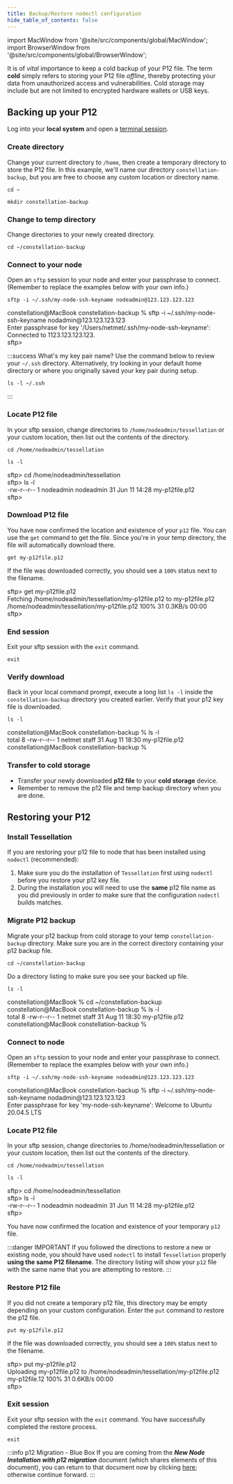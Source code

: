 ```yaml
---
title: Backup/Restore nodectl configuration
hide_table_of_contents: false
---
```


import MacWindow from '@site/src/components/global/MacWindow';
import BrowserWindow from '@site/src/components/global/BrowserWindow';

<head>
  <title>Backup or Restore your P12 Key - Macintosh</title>
  <meta
    name="description"
    content="This document will help to backup or restore a p12 file private key file necessary to join the network."
  />
</head>

It is of _vital_ importance to keep a cold backup of your P12 file.  The term **cold** simply refers to storing your P12 file _offline_, thereby protecting your data from unauthorized access and vulnerabilities. Cold storage may include but are not limited to encrypted hardware wallets or USB keys.

## Backing up your P12

Log into your **local system** and open a [terminal session](/validate/resources/accessMac).

### Create directory

Change your current directory to `/home`, then create a temporary directory to store the P12 file. In this example, we'll name our directory `constellation-backup`, but you are free to choose any custom location or directory name.

```
cd ~
```

```
mkdir constellation-backup
```

### Change to temp directory

Change directories to your newly created directory.

```
cd ~/constellation-backup
```

### Connect to your node

Open an `sftp` session to your node and enter your passphrase to connect. (Remember to replace the examples below with your own info.)
```
sftp -i ~/.ssh/my-node-ssh-keyname nodeadmin@123.123.123.123
```

<MacWindow>
constellation@MacBook constellation-backup % sftp -i ~/.ssh/my-node-ssh-keyname nodadmin@123.123.123.123<br />
Enter passphrase for key '/Users/netmet/.ssh/my-node-ssh-keyname': <br />
Connected to 1123.123.123.123.<br />
sftp><br />
</MacWindow>

:::success What's my key pair name?
Use the command below to review your `~/.ssh` directory. Alternatively, try looking in your default home directory or where you originally saved your key pair during setup.

```
ls -l ~/.ssh
```
:::

### Locate P12 file

In your sftp session, change directories to `/home/nodeadmin/tessellation` or your custom location, then list out the contents of the directory.

```
cd /home/nodeadmin/tessellation
```
```
ls -l
```
<MacWindow>
sftp> cd /home/nodeadmin/tessellation<br />
sftp> ls -l<br />
-rw-r--r--    1 nodeadmin nodeadmin       31 Jun 11 14:28 my-p12file.p12<br />
sftp> <br />
</MacWindow>

### Download P12 file

You have now confirmed the location and existence of your `p12` file.  You can use the `get` command to get the file.  Since you're in your temp directory, the file will automatically download there.

```
get my-p12file.p12
```

If the file was downloaded correctly, you should see a `100%` status next to the filename.

<MacWindow>
sftp> get my-p12file.p12<br />
Fetching /home/nodeadmin/tessellation/my-p12file.p12 to my-p12file.p12<br />
/home/nodeadmin/tessellation/my-p12file.p12   100%   31     0.3KB/s   00:00<br /> 
sftp> <br />
</MacWindow>

### End session

Exit your sftp session with the `exit` command.
```
exit
```

### Verify download

Back in your local command prompt, execute a long list `ls -l` inside the `constellation-backup` directory you created earlier. Verify that your p12 key file is downloaded.
```
ls -l
```
<MacWindow>
constellation@MacBook constellation-backup % ls -l<br />
total 8
-rw-r--r--  1 netmet  staff  31 Aug 11 18:30 my-p12file.p12
constellation@MacBook constellation-backup %
</MacWindow>

### Transfer to cold storage
- Transfer your newly downloaded **p12 file** to your **cold storage** device.  
- Remember to remove the p12 file and temp backup directory when you are done.


## Restoring your P12

### Install Tessellation

If you are restoring your p12 file to node that has been installed using `nodectl` (recommended): 
1. Make sure you do the installation of `Tessellation` first using `nodectl` before you restore your p12 key file.
2. During the installation you will need to use the **same** p12 file name as you did previously in order to make sure that the configuration `nodectl` builds matches.

### Migrate P12 backup

Migrate your p12 backup from cold storage to your temp `constellation-backup` directory. Make sure you are in the correct directory containing your p12 backup file.

```
cd ~/constellation-backup
```

Do a directory listing to make sure you see your backed up file.

```
ls -l
```

<MacWindow>
constellation@MacBook % cd ~/constellation-backup<br />
constellation@MacBook constellation-backup % ls -l<br />
total 8
-rw-r--r--  1 netmet  staff  31 Aug 11 18:30 my-p12file.p12
constellation@MacBook constellation-backup %
</MacWindow>

### Connect to node

Open an `sftp` session to your node and enter your passphrase to connect. (Remember to replace the examples below with your own info.)

```
sftp -i ~/.ssh/my-node-ssh-keyname nodeadmin@123.123.123.123
```
<MacWindow>
constellation@MacBook constellation-backup % sftp -i ~/.ssh/my-node-ssh-keyname nodadmin@123.123.123.123<br />
Enter passphrase for key 'my-node-ssh-keyname': 
Welcome to Ubuntu 20.04.5 LTS<br />
</MacWindow>

### Locate P12 file

In your sftp session, change directories to /home/nodeadmin/tessellation or your custom location, then list out the contents of the directory.

```
cd /home/nodeadmin/tessellation
```
```
ls -l
```

<MacWindow>
sftp> cd /home/nodeadmin/tessellation<br />
sftp> ls -l<br />
-rw-r--r--    1 nodeadmin nodeadmin       31 Jun 11 14:28 my-p12file.p12<br />
sftp> <br />
</MacWindow>

You have now confirmed the location and existence of your temporary `p12` file.

:::danger IMPORTANT
If you followed the directions to restore a new or existing node, you should have used `nodectl` to install
`Tessellation` properly **using the same P12 filename**.  The directory listing will show your `p12` file with the 
same name that you are attempting to restore.
:::

### Restore P12 file

If you did not create a temporary p12 file, this directory may be empty depending on your custom configuration. Enter the `put` command to restore the p12 file.

```
put my-p12file.p12
```
If the file was downloaded correctly, you should see a `100%` status next to the filename.

<MacWindow>
sftp> put my-p12file.p12<br />
Uploading my-p12file.p12 to /home/nodeadmin/tessellation/my-p12file.p12<br />
my-p12file.12   100%   31     0.6KB/s   00:00    <br />
sftp> <br />
</MacWindow>

### Exit session

Exit your sftp session with the `exit` command. You have successfully completed the restore process.

```
exit
```

:::info p12 Migration - Blue Box
If you are coming from the ***New Node Installation with p12 migration*** document (which shares elements of this document), you can return to that document now by clicking [here](/validate/automated/migrate/nodectlMigrateUpload); otherwise continue forward.
:::